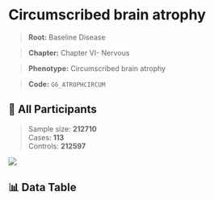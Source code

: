 # Circumscribed brain atrophy

> **Root:** Baseline Disease  

> **Chapter:** Chapter VI- Nervous  

> **Phenotype:** Circumscribed brain atrophy  

> **Code:** `G6_ATROPHCIRCUM`

## 🧪 All Participants  
> Sample size: **212710**  
> Cases: **113**  
> Controls: **212597**
<img src="/Sensitive/Figures/ALL/Incidence/G6_ATROPHCIRCUM.png"/>

## 📊 Data Table
<CsvTableMRF src="/Sensitive/Data/ALL/Incidence/COX_G6_ATROPHCIRCUM.csv"/>

